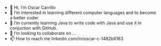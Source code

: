 - 👋 Hi, I’m Oscar Carrillo
- 👀 I’m interested in learning different computer languages and to become a better coder.
- 🌱 I’m currently learning Java to write code with Java and use it in conjuction with GitHub.
- 💞️ I’m looking to collaborate on ...
- 📫 How to reach me linkedin.com/in/oscar-c-1482b6163

<!---
oscarc257/oscarc257 is a ✨ special ✨ repository because its `README.md` (this file) appears on your GitHub profile.
You can click the Preview link to take a look at your changes.
--->
